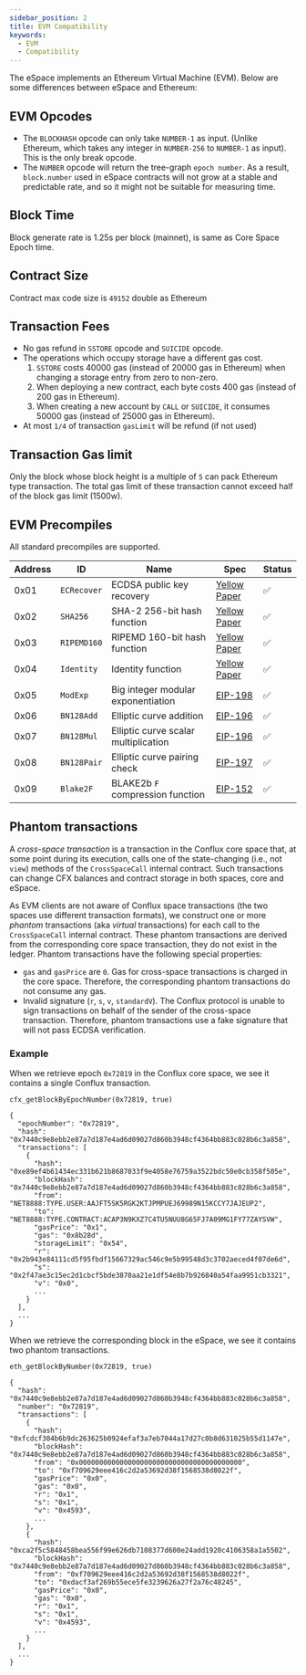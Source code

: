 ```yaml
---
sidebar_position: 2
title: EVM Compatibility
keywords:
  - EVM
  - Compatibility
---
```


The eSpace implements an Ethereum Virtual Machine (EVM). Below are some differences between eSpace and Ethereum:

## EVM Opcodes

* The `BLOCKHASH` opcode can only take `NUMBER-1` as input. (Unlike Ethereum, which takes any integer in `NUMBER-256` to `NUMBER-1` as input). This is the only break  opcode.
* The `NUMBER` opcode will return the tree-graph `epoch number`. As a result, `block.number` used in eSpace contracts will not grow at a stable and predictable rate, and so it might not be suitable for measuring time.

## Block Time

Block generate rate is 1.25s per block (mainnet), is same as Core Space Epoch time.

## Contract Size

Contract max code size is `49152` double as Ethereum

## Transaction Fees

* No gas refund in `SSTORE` opcode and `SUICIDE` opcode.
* The operations which occupy storage have a different gas cost.
  1. `SSTORE` costs 40000 gas (instead of 20000 gas in Ethereum) when changing a storage entry from zero to non-zero.
  2. When deploying a new contract, each byte costs 400 gas (instead of 200 gas in Ethereum).
  3. When creating a new account by `CALL` or `SUICIDE`, it consumes 50000 gas (instead of 25000 gas in Ethereum).
* At most `1/4` of transaction `gasLimit` will be refund (if not used)

## Transaction Gas limit

Only the block whose block height is a multiple of `5` can pack Ethereum type transaction. The total gas limit of these transaction cannot exceed half of the block gas limit (1500w).

## EVM Precompiles

All standard precompiles are supported.

<div class="compat-evm-precompiles-table"></div>

Address | ID          | Name                                 | Spec           | Status
------- | ----------- | ------------------------------------ | -------------- | ------
0x01    | `ECRecover` | ECDSA public key recovery            | [Yellow Paper] | ✅
0x02    | `SHA256`    | SHA-2 256-bit hash function          | [Yellow Paper] | ✅
0x03    | `RIPEMD160` | RIPEMD 160-bit hash function         | [Yellow Paper] | ✅
0x04    | `Identity`  | Identity function                    | [Yellow Paper] | ✅
0x05    | `ModExp`    | Big integer modular exponentiation   | [EIP-198]      | ✅
0x06    | `BN128Add`  | Elliptic curve addition              | [EIP-196]      | ✅
0x07    | `BN128Mul`  | Elliptic curve scalar multiplication | [EIP-196]      | ✅
0x08    | `BN128Pair` | Elliptic curve pairing check         | [EIP-197]      | ✅
0x09    | `Blake2F`   | BLAKE2b `F` compression function     | [EIP-152]      | ✅

[Yellow Paper]: https://ethereum.github.io/yellowpaper/paper.pdf
[EIP-152]:      https://eips.ethereum.org/EIPS/eip-152
[EIP-196]:      https://eips.ethereum.org/EIPS/eip-196
[EIP-197]:      https://eips.ethereum.org/EIPS/eip-197
[EIP-198]:      https://eips.ethereum.org/EIPS/eip-198

## Phantom transactions

A *cross-space transaction* is a transaction in the Conflux core space that, at some point during its execution, calls one of the state-changing (i.e., not `view`) methods of the `CrossSpaceCall` internal contract.
Such transactions can change CFX balances and contract storage in both spaces, core and eSpace.

As EVM clients are not aware of Conflux space transactions (the two spaces use different transaction formats), we construct one or more *phantom* transactions (aka *virtual* transactions) for each call to the `CrossSpaceCall` internal contract.
These phantom transactions are derived from the corresponding core space transaction, they do not exist in the ledger.
Phantom transactions have the following special properties:

- `gas` and `gasPrice` are `0`. Gas for cross-space transactions is charged in the core space. Therefore, the corresponding phantom transactions do not consume any gas.
- Invalid signature (`r`, `s`, `v`, `standardV`). The Conflux protocol is unable to sign transactions on behalf of the sender of the cross-space transaction. Therefore, phantom transactions use a fake signature that will not pass ECDSA verification.

### Example

When we retrieve epoch `0x72819` in the Conflux core space, we see it contains a single Conflux transaction.

```
cfx_getBlockByEpochNumber(0x72819, true)

{
  "epochNumber": "0x72819",
  "hash": "0x7440c9e8ebb2e87a7d187e4ad6d09027d860b3948cf4364bb883c028b6c3a858",
  "transactions": [
    {
      "hash": "0xe89ef4b61434ec331b621b8687033f9e4058e76759a3522bdc50e0cb358f505e",
      "blockHash": "0x7440c9e8ebb2e87a7d187e4ad6d09027d860b3948cf4364bb883c028b6c3a858",
      "from": "NET8888:TYPE.USER:AAJFT5SK5RGK2KTJPMPUEJ69989N15KCCY7JAJEUP2",
      "to": "NET8888:TYPE.CONTRACT:ACAP3N9KXZ7C4TU5NUU8G65FJ7A09MG1FY77ZAYSVW",
      "gasPrice": "0x1",
      "gas": "0x8b28d",
      "storageLimit": "0x54",
      "r": "0x2b943e84111cd5f95fbdf15667329ac546c9e5b99548d3c3702aeced4f07de6d",
      "s": "0x2f47ae3c15ec2d1cbcf5bde3870aa21e1df54e8b7b926840a54faa9951cb3321",
      "v": "0x0",
      ...
    }
  ],
  ...
}
```

When we retrieve the corresponding block in the eSpace, we see it contains two phantom transactions.

```
eth_getBlockByNumber(0x72819, true)

{
  "hash": "0x7440c9e8ebb2e87a7d187e4ad6d09027d860b3948cf4364bb883c028b6c3a858",
  "number": "0x72819",
  "transactions": [
    {
      "hash": "0xfcdcf304b6b9dc263625b0924efaf3a7eb7044a17d27c0b8d631025b55d1147e",
      "blockHash": "0x7440c9e8ebb2e87a7d187e4ad6d09027d860b3948cf4364bb883c028b6c3a858",
      "from": "0x0000000000000000000000000000000000000000",
      "to": "0xf709629eee416c2d2a53692d38f1568538d8022f",
      "gasPrice": "0x0",
      "gas": "0x0",
      "r": "0x1",
      "s": "0x1",
      "v": "0x4593",
      ...
    },
    {
      "hash": "0xca2f5c5848458bea556f99e626db7108377d600e24add1920c4106358a1a5502",
      "blockHash": "0x7440c9e8ebb2e87a7d187e4ad6d09027d860b3948cf4364bb883c028b6c3a858",
      "from": "0xf709629eee416c2d2a53692d38f1568538d8022f",
      "to": "0xdacf3af269b55ece5fe3239626a27f2a76c48245",
      "gasPrice": "0x0",
      "gas": "0x0",
      "r": "0x1",
      "s": "0x1",
      "v": "0x4593",
      ...
    }
  ],
  ...
}
```

